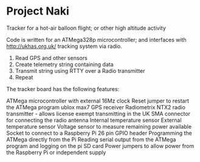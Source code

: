 Project Naki
============

Tracker for a hot-air balloon flight; or other high altitude activity 

Code is written for an ATMega328p microcontroller; and interfaces with http://ukhas.org.uk/ tracking system via radio.  

1. Read GPS and other sensors
2. Create telemetry string containing data
3. Transmit string using RTTY over a Radio transmitter
4. Repeat

The tracker board has the following features:

  ATMega microcontroller with external 16Mz clock
  Reset jumper to restart the ATMega program
  ublox max7 GPS receiver 
  Radiometrix NTX2 radio transmitter - allows license exempt transmitting in the UK
  SMA connector for connecting the radio antenna 
  Internal temperature sensor 
  External temperature sensor
  Voltage sensor to measure remaining power available
  Socket to connect to a Raspberry Pi 26 pin GPIO header
      Programming the ATMega directly from the Pi
      Reading serial output from the ATMega program and logging on the pi SD card
  Power jumpers to allow power from the Raspberry Pi or independent supply
  
 